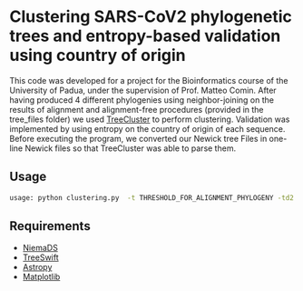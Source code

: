 # Clustering SARS-CoV2 phylogenetic trees and entropy-based validation using country of origin

This code was developed for a project for the Bioinformatics course of the University of Padua, under the supervision of Prof. Matteo Comin.
After having produced 4 different phylogenies using neighbor-joining
on the results of alignment and alignment-free procedures (provided in the tree_files folder)
we used [TreeCluster](https://github.com/niemasd/TreeCluster) to perform clustering.
Validation was implemented by using entropy on the country of origin of each
sequence.
Before executing the program, we converted our Newick tree Files in one-line Newick files so
that TreeCluster was able to parse them.
## Usage
```bash
usage: python clustering.py  -t THRESHOLD_FOR_ALIGNMENT_PHYLOGENY -td2 THRESHOLD_FOR_EPSIMD2_PHYLOGENY -td2* THRESHOLD_FOR_EPSIMD2*_PHYLOGENY [-v verbose] [-tf THRESHOLD_FREE]
```


## Requirements
* [NiemaDS](https://github.com/niemasd/NiemaDS)
* [TreeSwift](https://github.com/niemasd/TreeSwift)
* [Astropy](https://www.astropy.org/)
* [Matplotlib](https://matplotlib.org/)